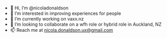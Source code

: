 - 👋 Hi, I’m @nicoladonaldson
- 👀 I’m interested in improving experiences for people
- 🌱 I’m currently working on vaxx.nz
- 💞️ I’m looking to collaborate on a wfh role or hybrid role in Auckland, NZ
- 📫 Reach me at nicola.donaldson.ux@gmail.com

<!---
nicoladonaldson/nicoladonaldson is a ✨ special ✨ repository because its `README.md` (this file) appears on your GitHub profile.
You can click the Preview link to take a look at your changes.
--->
